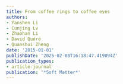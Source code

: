 ```yaml
---
title: From coffee rings to coffee eyes
authors:
- Yanshen Li
- Cunjing Lv
- Zhaohan Li
- David Quéré
- Quanshui Zheng
date: '2015-01-01'
publishDate: '2025-02-08T16:18:47.419094Z'
publication_types:
- article-journal
publication: '*Soft Matter*'
---
```

